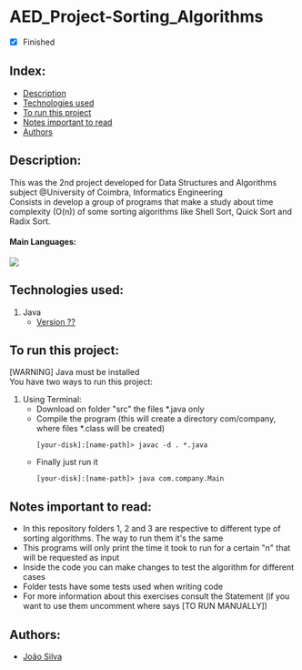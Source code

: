 # AED_Project-Sorting_Algorithms

- [x] Finished

## Index:
- [Description](#description)
- [Technologies used](#technologies-used)
- [To run this project](#to-run-this-project)
- [Notes important to read](#notes-important-to-read)
- [Authors](#authors)

## Description:
This was the 2nd project developed for Data Structures and Algorithms subject @University of Coimbra, Informatics Engineering <br>
Consists in develop a group of programs that make a study about time complexity (O(n)) of some sorting algorithms like Shell Sort, Quick Sort and Radix Sort.

#### Main Languages:
![](https://img.shields.io/badge/Java-333333?style=flat&logo=java&logoColor=FFFFFF)

## Technologies used:
1. Java
    - [Version ??](https://www.oracle.com/java/technologies/downloads/) 

## To run this project:
[WARNING] Java must be installed<br>
You have two ways to run this project:
1. Using Terminal:
    * Download on folder "src" the files *.java only
    * Compile the program (this will create a directory com/company, where files *.class will be created)
      ```shellscript
      [your-disk]:[name-path]> javac -d . *.java
      ```
    * Finally just run it
      ```shellscript
      [your-disk]:[name-path]> java com.company.Main
      ```

## Notes important to read:
   - In this repository folders 1, 2 and 3 are respective to different type of sorting algorithms. The way to run them it's the same
   - This programs will only print the time it took to run for a certain "n" that will be requested as input
   - Inside the code you can make changes to test the algorithm for different cases
   - Folder tests have some tests used when writing code 
   - For more information about this exercises consult the Statement (if you want to use them uncomment where says [TO RUN MANUALLY])

## Authors:
- [João Silva](https://github.com/ikikara)
